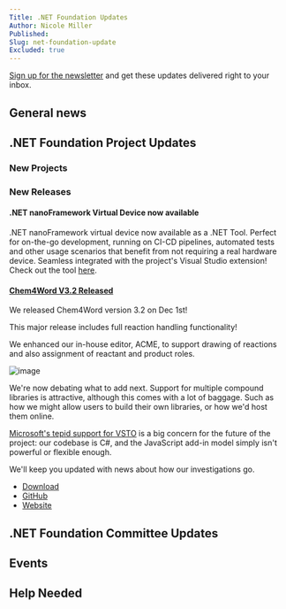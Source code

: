 ```yaml
---
Title: .NET Foundation Updates
Author: Nicole Miller
Published:
Slug: net-foundation-update
Excluded: true
---
```



[Sign up for the newsletter](https://eepurl.com/dhL_qb) and get these updates delivered right to your inbox.

## General news




## .NET Foundation Project Updates
### New Projects







### New Releases

#### .NET nanoFramework Virtual Device now available

.NET nanoFramework virtual device now available as a .NET Tool.
Perfect for on-the-go development, running on CI-CD pipelines, automated tests and other usage scenarios that benefit from not requiring a real hardware device.
Seamless integrated with the project's Visual Studio extension! Check out the tool [here](https://www.nuget.org/packages/nanoclr).

#### [Chem4Word V3.2 Released](https://www.chem4word.co.uk/2022/12/01/new-version-available/)

We released Chem4Word version 3.2 on Dec 1st! 

This major release includes full reaction handling functionality!

We enhanced our in-house editor, ACME, to support drawing of reactions and also assignment of reactant and product roles. 

![image](https://user-images.githubusercontent.com/10074162/206520478-6c1bb03f-e232-4530-9214-56466f230506.png)

We're now debating what to add next. Support for multiple compound libraries is attractive, although this comes with a lot of baggage. Such as how we might allow users to build their own libraries, or how we'd host them online.

[Microsoft's tepid support for VSTO](https://www.theregister.com/2021/06/07/microsoft_vsto/) is a big concern for the future of the project: our codebase is C#, and the JavaScript add-in model simply isn't powerful or flexible enough.

We'll keep you updated with news about how our investigations go. 

* [Download](https://www.chem4word.co.uk/download/)
* [GitHub](https://github.com/Chem4Word/Version3)
* [Website](https://www.chem4word.co.uk/)


## .NET Foundation Committee Updates





## Events




## Help Needed





